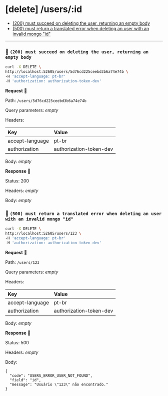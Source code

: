 # [delete] /users/:id

* [(200) must succeed on deleting the user, returning an empty body](#2ad51d5aa8)
* [(500) must return a translated error when deleting an user with an invalid mongo "id"](#074c048f2a)

---

### :chicken: `(200) must succeed on deleting the user, returning an empty body` <a name="2ad51d5aa8"></a>

```sh
curl -X DELETE \
http://localhost:52605/users/5d76cd225ceebd3b6a74e74b \
-H 'accept-language: pt-br'
-H 'authorization: authorization-token-dev'
```

**Request** :egg:

Path: `/users/5d76cd225ceebd3b6a74e74b`

Query parameters: _empty_

Headers: 

| Key | Value |
| :--- | :--- |
| accept-language | pt-br |
| authorization | authorization-token-dev |

Body: _empty_

**Response** :hatching_chick:

Status: 200

Headers: _empty_

Body: _empty_

### :chicken: `(500) must return a translated error when deleting an user with an invalid mongo "id"` <a name="074c048f2a"></a>

```sh
curl -X DELETE \
http://localhost:52605/users/123 \
-H 'accept-language: pt-br'
-H 'authorization: authorization-token-dev'
```

**Request** :egg:

Path: `/users/123`

Query parameters: _empty_

Headers: 

| Key | Value |
| :--- | :--- |
| accept-language | pt-br |
| authorization | authorization-token-dev |

Body: _empty_

**Response** :hatching_chick:

Status: 500

Headers: _empty_

Body: 

```
{
  "code": "USERS_ERROR_USER_NOT_FOUND",
  "field": "id",
  "message": "Usuário \"123\" não encontrado."
}
```
